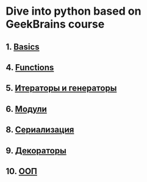 # Dive into python based on GeekBrains course

## 1. [Basics](https://github.com/allseenn/pythondive/blob/main/01.Lecture/README.md)

## 4. [Functions](https://github.com/allseenn/pythondive/blob/main/04.Lecture/README.md)

## 5. [Итераторы и генераторы](https://github.com/allseenn/pythondive/blob/main/05.Lecture/README.md)

## 6. [Модули](https://github.com/allseenn/pythondive/blob/main/06.Lecture/README.md)

## 8. [Сериализация](https://github.com/allseenn/pythondive/blob/main/08.Lecture/README.md)

## 9. [Декораторы](https://github.com/allseenn/pythondive/blob/main/09.Lecture/README.md)

## 10. [ООП](https://github.com/allseenn/pythondive/blob/main/10.Lecture/README.md)